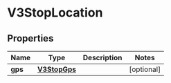 

# V3StopLocation


## Properties

| Name | Type | Description | Notes |
|------------ | ------------- | ------------- | -------------|
|**gps** | [**V3StopGps**](V3StopGps.md) |  |  [optional] |



